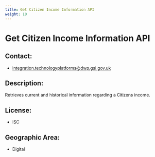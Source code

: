 ```yaml
---
title: Get Citizen Income Information API
weight: 10
---
```


# Get Citizen Income Information API

## Contact:
 - [integration.technologyplatforms@dwp.gsi.gov.uk](mailto:integration.technologyplatforms@dwp.gsi.gov.uk)

## Description:
Retrieves current and historical information regarding a Citizens income.

## License:
 - ISC

## Geographic Area:
 - Digital

